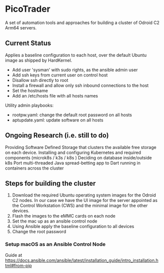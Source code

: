 # PicoTrader

A set of automation tools and approaches for building a cluster of Odroid C2 Arm64 servers. 

## Current Status

Applies a baseline configuration to each host, over the default Ubuntu image as shipped by HardKernel.
- Add user 'sysman' with sudo rights, as the ansible admin user
- Add ssh keys from current user on control host
- Disallow ssh directly to root
- Install a firewall and allow only ssh inbound connections to the host
- Set the hostname 
- Add an /etc/hosts file with all hosts names

Utility admin playbooks:
- rootpw.yaml: change the default root password on all hosts
- aptupdate.yaml: update software on all hosts

## Ongoing Research (i.e. still to do)

Providing Software Defined Storage that clusters the available free storage on each device.
Installing and configuring Kubernetes and required components (microk8s / k3s / k8s )
Deciding on database inside/outside k8s
Port multi-threaded Java spread-betting app to Dart running in containers across the cluster 

## Steps for building the cluster

1. Download the required Ubuntu operating system images for the Odroid C2 nodes. In our case we have the UI image for the server appointed as the Control Workstation (CWS) and the minimal image for the other devices.
2. Flash the images to the eMMC cards on each node
3. Set the mac up as an ansible control node
4. Using Ansible apply the baseline configuration to all devices
5. Change the root password

### Setup macOS as an Ansible Control Node
Guide at https://docs.ansible.com/ansible/latest/installation_guide/intro_installation.html#from-pip




